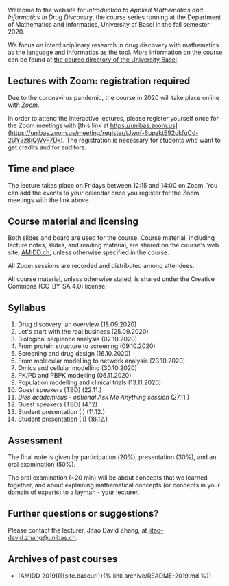 Welcome to the website for *Introduction to Applied Mathematics and Informatics
In Drug Discovery*, the course series running at the Department of Mathematics
and Informatics, University of Basel in the fall semester 2020.

We focus on interdisciplinary research in drug discovery with mathematics as the
language and informatics as the tool. More information on the course can be
found at [the course directory of the University
Basel](https://vorlesungsverzeichnis.unibas.ch/de/recherche?id=251981).

## Lectures with Zoom: registration required

Due to the coronavirus pandemic, the course in 2020 will take place online with
*Zoom*.

In order to attend the interactive lectures, please register yourself once for
the Zoom meetings with
[this link at https://unibas.zoom.us](https://unibas.zoom.us/meeting/register/tJwof-6upzktE92okfuCd-2UY3z8iQWvF7Dk).
The registration is necessary for students who want to get credits and for
auditors.

## Time and place

The lecture takes place on Fridays between 12:15 and 14:00 on Zoom. You can add
the events to your calendar once you register for the Zoom meetings with the
link above.

## Course material and licensing

Both slides and board are used for the course. Course material, including
lecture notes, slides, and reading material, are shared on the course's web
site, [AMIDD.ch](http://amidd.ch), unless otherwise specified in the course.

All Zoom sessions are recorded and distributed among attendees.

All course material, unless otherwise stated, is shared under the Creative
Commons (CC-BY-SA 4.0) license.

## Syllabus

1. Drug discovery: an overview (18.09.2020)
2. Let's start with the real business (25.09.2020)
3. Biological sequence analysis (02.10.2020)
4. From protein structure to screening (09.10.2020)
5. Screening and drug design (16.10.2020)
6. From molecular modelling to network analysis (23.10.2020)
7. Omics and cellular modelling (30.10.2020)
9. PK/PD and PBPK modelling (06.11.2020)
9. Population modelling and clinical trials (13.11.2020)
10. Guest speakers (TBD) (22.11.)
11. *Dies academicus - optional Ask Me Anything session* (27.11.)
12. Guest speakers (TBD) (4.12)
13. Student presentation (I) (11.12.)
14. Student presentation (II) (18.12.)

## Assessment

The final note is given by participation (20%), presentation (30%), and an oral examination (50%).

The oral examination (~20 min) will be about concepts that we learned together, and about explaining mathematical concepts (or concepts in your domain of experts) to a layman - your lecturer.

## Further questions or suggestions?

Please contact the lecturer, Jitao David Zhang, at
[jitao-david.zhang@unibas.ch](mailto:jitao-david.zhang@unibas.ch).

## Archives of past courses

* [AMIDD 2019]({{site.baseurl}}{% link archive/README-2019.md %})
